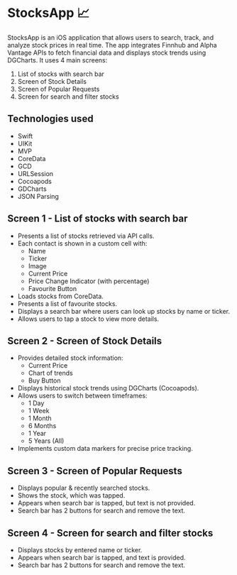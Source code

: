 # StocksApp 📈
StocksApp is an iOS application that allows users to search, track, and analyze stock prices in real time. 
The app integrates Finnhub and Alpha Vantage APIs to fetch financial data and displays stock trends using DGCharts. 
It uses 4 main screens:
  1. List of stocks with search bar
  2. Screen of Stock Details
  3. Screen of Popular Requests
  4. Screen for search and filter stocks
     
## Technologies used
  - Swift
  - UIKit
  - MVP
  - CoreData
  - GCD
  - URLSession
  - Cocoapods
  - GDCharts
  - JSON Parsing
     
## Screen 1 - List of stocks with search bar
  - Presents a list of stocks retrieved via API calls.
  - Each contact is shown in a custom cell with:
      - Name
      - Ticker
      - Image
      - Current Price
      - Price Change Indicator (with percentage)
      - Favourite Button
  - Loads stocks from CoreData.
  - Presents a list of favourite stocks.
  - Displays a search bar where users can look up stocks by name or ticker.
  - Allows users to tap a stock to view more details.
    


## Screen 2 - Screen of Stock Details
  - Provides detailed stock information:
      - Current Price
      - Chart of trends
      - Buy Button
  - Displays historical stock trends using DGCharts (Cocoapods).
  - Allows users to switch between timeframes:
      - 1 Day
      - 1 Week
      - 1 Month 
      - 6 Months
      - 1 Year
      - 5 Years (All)
  - Implements custom data markers for precise price tracking.





## Screen 3 - Screen of Popular Requests
  - Displays popular & recently searched stocks.
  - Shows the stock, which was tapped.
  - Appears when search bar is tapped, but text is not provided.
  - Search bar has 2 buttons for search and remove the text.


## Screen 4 - Screen for search and filter stocks
  - Displays stocks by entered name or ticker.
  - Appears when search bar is tapped, and text is provided.
  - Search bar has 2 buttons for search and remove the text.






